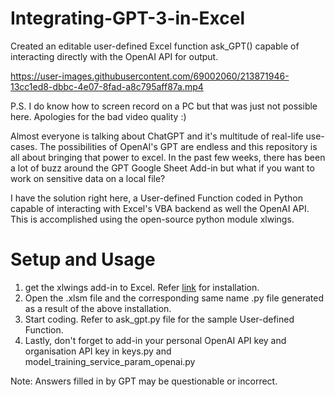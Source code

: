 # Integrating-GPT-3-in-Excel
Created an editable user-defined Excel function ask_GPT() capable of interacting directly with the OpenAI API for output.

https://user-images.githubusercontent.com/69002060/213871946-13cc1ed8-dbbc-4e07-8fad-a8c795aff87a.mp4

P.S. I do know how to screen record on a PC but that was just not possible here. Apologies for the bad video quality :)

Almost everyone is talking about ChatGPT and it's multitude of real-life use-cases. The possibilities of OpenAI's GPT are endless and this repository is all about bringing that power to excel. In the past few weeks, there has been a lot of buzz around the GPT Google Sheet Add-in but what if you want to work on sensitive data on a local file? 

I have the solution right here, a User-defined Function coded in Python capable of interacting with Excel's VBA backend as well the OpenAI API. This is accomplished using the open-source python module xlwings.

# Setup and Usage

1. get the xlwings add-in to Excel. Refer [link](https://docs.xlwings.org/en/latest/installation.html) for installation.
2. Open the .xlsm file and the corresponding same name .py file generated as a result of the above installation.
3. Start coding. Refer to ask_gpt.py file for the sample User-defined Function.
4. Lastly, don't forget to add-in your personal OpenAI API key and organisation API key in keys.py and model_training_service_param_openai.py

Note: Answers filled in by GPT may be questionable or incorrect. 

